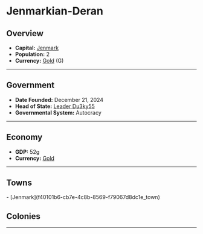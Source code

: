 <!--UNDEDITED FILE, remove this entire line if this file has been edited!-->
# <!--NAME-->Jenmarkian-Deran<!--NAME-->

## Overview

- **Capital:** <!--CAPITAL_LINK-->[Jenmark](f40101b6-cb7e-4c8b-8569-f79067d8dc1e_town)<!--CAPITAL_LINK-->
- **Population:** <!--POPULATION-->2<!--POPULATION-->
- **Currency:** <!--CURRENCY_LINK-->[Gold](Gold_currency)<!--CURRENCY_LINK--> (<!--CURRENCY_ABV-->G<!--CURRENCY_ABV-->)

---

## Government

- **Date Founded:** <!--FOUNDED-->December 21, 2024<!--FOUNDED-->
- **Head of State:** <!--LEADER_TITLE_LINK-->[Leader Du3ky55](Du3ky55_user)<!--LEADER_TITLE_LINK-->
- **Governmental System:** <!--GOVERNMENT-->Autocracy<!--GOVERNMENT-->

---

## Economy

- **GDP:** <!--GDP-->52g<!--GDP-->
- **Currency:** <!--CURRENCY_LINK-->[Gold](Gold_currency)<!--CURRENCY_LINK-->

---

## Towns

<!--TOWNS-->- [Jenmark](f40101b6-cb7e-4c8b-8569-f79067d8dc1e_town)<!--TOWNS-->

## Colonies

<!--COLONIES--><!--COLONIES-->

---